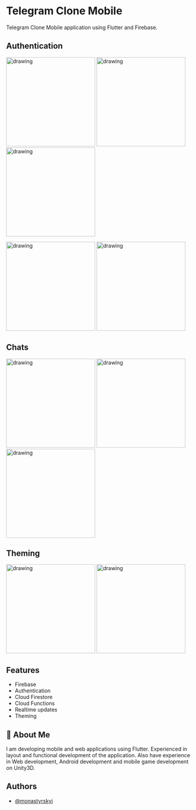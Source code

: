 # Telegram Clone Mobile

Telegram Clone Mobile application using Flutter and Firebase.

## Authentication
<img src="https://i.imgur.com/jFeeDYO.jpg" alt="drawing" width="240"/> <img src="https://i.imgur.com/uSu98O2.jpg" alt="drawing" width="240"/> <img src="https://i.imgur.com/sOfItvC.jpg" alt="drawing" width="240"/>

<img src="https://i.imgur.com/z8PGBmD.jpg" alt="drawing" width="240"/> <img src="https://i.imgur.com/dNxgReH.jpg" alt="drawing" width="240"/>

## Chats
<img src="https://i.imgur.com/cKBHqm7.jpg" alt="drawing" width="240"/> <img src="https://i.imgur.com/WCECHbS.jpg" alt="drawing" width="240"/> <img src="https://i.imgur.com/BkTYOu1.jpg" alt="drawing" width="240"/>

## Theming
<img src="https://i.imgur.com/m83aNS8.jpg" alt="drawing" width="240"/> <img src="https://i.imgur.com/EveGBz3.jpg" alt="drawing" width="240"/>

## Features
+ Firebase
+ Authentication
+ Cloud Firestore
+ Cloud Functions
+ Realtime updates
+ Theming

## 🚀 About Me
I am developing mobile and web applications using Flutter.
Experienced in layout and functional development of the application.
Also have experience in Web development, Android development and mobile game development on Unity3D.

## Authors
- [@monastyrskyi](https://www.github.com/monastyrskyi)
